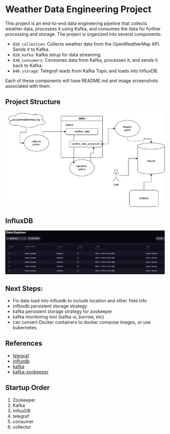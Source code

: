 # Weather Data Engineering Project

This project is an end-to-end data engineering pipeline that collects weather data, processes it using Kafka, and consumes the data for further processing and storage. The project is organized into several components:

- `010_collection`: Collects weather data from the OpenWeatherMap API. Sends it to Kafka.
- `020_kafka`: Kafka setup for data streaming.
- `030_consumers`: Consumes data from Kafka, processes it, and sends it back to Kafka.
- `040_storage`: Telegraf reads from Kafka Topic and loads into InfluxDB.

Each of these components will have README.md and image screenshots associated with them.

## Project Structure
![alt text](docs/images/diagram.png "diagram")

## InfluxDB
![alt text](docs/dashboards/table.png "table")

## Next Steps:
* Fix data load into influxdb to include location and other field info
* influxdb persistent storage strategy
* kafka persistent storage strategy for zookeeper
* kafka monitoring tool (kafka ui, burrow, etc)
* can convert Docker containers to docker compose images, or use kubernetes

## References
* [telegraf](https://github.com/influxdata/telegraf)
* [influxdb](https://www.influxdata.com/)
* [kafka](https://hub.docker.com/r/confluentinc/cp-kafka)
* [kafka-zookeeper](https://hub.docker.com/r/confluentinc/cp-zookeeper)

## Startup Order
1. Zookeeper
2. Kafka
3. influxDB
4. telegraf
5. consumer
6. collector